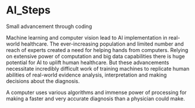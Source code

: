 # AI_Steps
Small advancement through coding

Machine learning and computer vision lead to AI implementation in real-world healthcare. The ever-increasing population and limited number and reach of experts created a need for helping hands from computers. Relying on extensive power of computation and big data capabilities there is huge potential for AI to uplift human healthcare. But these advancements necessitate incredibly difficult work of training machines to replicate human abilities of real-world evidence analysis, interpretation and making decisions about the diagnosis.

A computer uses various algorithms and immense power of processing for making a faster and very accurate diagnosis than a physician could make.

